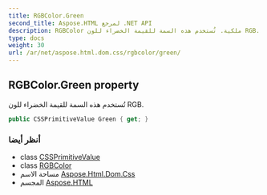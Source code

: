 ```yaml
---
title: RGBColor.Green
second_title: Aspose.HTML لمرجع .NET API
description: RGBColor ملكية. تُستخدم هذه السمة للقيمة الخضراء للون RGB.
type: docs
weight: 30
url: /ar/net/aspose.html.dom.css/rgbcolor/green/
---
```

## RGBColor.Green property

تُستخدم هذه السمة للقيمة الخضراء للون RGB.

```csharp
public CSSPrimitiveValue Green { get; }
```

### أنظر أيضا

* class [CSSPrimitiveValue](../../cssprimitivevalue/)
* class [RGBColor](../)
* مساحة الاسم [Aspose.Html.Dom.Css](../../rgbcolor/)
* المجسم [Aspose.HTML](../../../)


